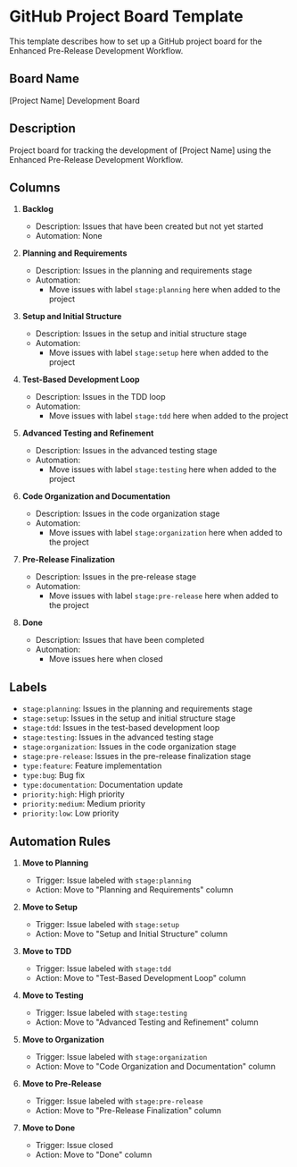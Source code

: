 # GitHub Project Board Template

This template describes how to set up a GitHub project board for the Enhanced Pre-Release Development Workflow.

## Board Name

[Project Name] Development Board

## Description

Project board for tracking the development of [Project Name] using the Enhanced Pre-Release Development Workflow.

## Columns

1. **Backlog**
   - Description: Issues that have been created but not yet started
   - Automation: None

2. **Planning and Requirements**
   - Description: Issues in the planning and requirements stage
   - Automation: 
     - Move issues with label `stage:planning` here when added to the project

3. **Setup and Initial Structure**
   - Description: Issues in the setup and initial structure stage
   - Automation:
     - Move issues with label `stage:setup` here when added to the project

4. **Test-Based Development Loop**
   - Description: Issues in the TDD loop
   - Automation:
     - Move issues with label `stage:tdd` here when added to the project

5. **Advanced Testing and Refinement**
   - Description: Issues in the advanced testing stage
   - Automation:
     - Move issues with label `stage:testing` here when added to the project

6. **Code Organization and Documentation**
   - Description: Issues in the code organization stage
   - Automation:
     - Move issues with label `stage:organization` here when added to the project

7. **Pre-Release Finalization**
   - Description: Issues in the pre-release stage
   - Automation:
     - Move issues with label `stage:pre-release` here when added to the project

8. **Done**
   - Description: Issues that have been completed
   - Automation:
     - Move issues here when closed

## Labels

- `stage:planning`: Issues in the planning and requirements stage
- `stage:setup`: Issues in the setup and initial structure stage
- `stage:tdd`: Issues in the test-based development loop
- `stage:testing`: Issues in the advanced testing stage
- `stage:organization`: Issues in the code organization stage
- `stage:pre-release`: Issues in the pre-release finalization stage
- `type:feature`: Feature implementation
- `type:bug`: Bug fix
- `type:documentation`: Documentation update
- `priority:high`: High priority
- `priority:medium`: Medium priority
- `priority:low`: Low priority

## Automation Rules

1. **Move to Planning**
   - Trigger: Issue labeled with `stage:planning`
   - Action: Move to "Planning and Requirements" column

2. **Move to Setup**
   - Trigger: Issue labeled with `stage:setup`
   - Action: Move to "Setup and Initial Structure" column

3. **Move to TDD**
   - Trigger: Issue labeled with `stage:tdd`
   - Action: Move to "Test-Based Development Loop" column

4. **Move to Testing**
   - Trigger: Issue labeled with `stage:testing`
   - Action: Move to "Advanced Testing and Refinement" column

5. **Move to Organization**
   - Trigger: Issue labeled with `stage:organization`
   - Action: Move to "Code Organization and Documentation" column

6. **Move to Pre-Release**
   - Trigger: Issue labeled with `stage:pre-release`
   - Action: Move to "Pre-Release Finalization" column

7. **Move to Done**
   - Trigger: Issue closed
   - Action: Move to "Done" column
